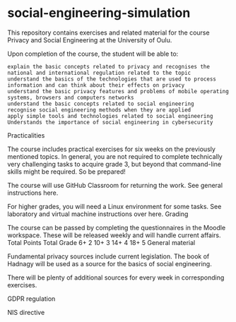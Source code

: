 # social-engineering-simulation
This repository contains exercises and related material for the course Privacy and Social Engineering at the University of Oulu.

Upon completion of the course, the student will be able to:

    explain the basic concepts related to privacy and recognises the national and international regulation related to the topic
    understand the basics of the technologies that are used to process information and can think about their effects on privacy
    understand the basic privacy features and problems of mobile operating systems, browsers and computers networks
    understand the basic concepts related to social engineering
    recognise social engineering methods when they are applied
    apply simple tools and technologies related to social engineering
    Understands the importance of social engineering in cybersecurity

Practicalities

The course includes practical exercises for six weeks on the previously mentioned topics. In general, you are not required to complete technically very challenging tasks to acquire grade 3, but beyond that command-line skills might be required. So be prepared!

The course will use GitHub Classroom for returning the work. See general instructions here.

For higher grades, you will need a Linux environment for some tasks. See laboratory and virtual machine instructions over here.
Grading

The course can be passed by completing the questionnaires in the Moodle workspace. These will be released weekly and will handle current affairs.
Total Points 	Total Grade
6+ 	2
10+ 	3
14+ 	4
18+ 	5
General material

Fundamental privacy sources include current legislation. The book of Hadnagy will be used as a source for the basics of social engineering.

There will be plenty of additional sources for every week in corresponding exercises.

GDPR regulation

NIS directive
